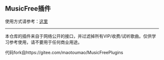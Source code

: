## MusicFree插件

使用方式请参考：[这里](https://mp.weixin.qq.com/s?__biz=MzkxOTM5MDI4MA==&mid=2247483875&idx=1&sn=aedf8bb909540634d927de7fd2b4b8b1&chksm=c1a390c4f6d419d233908bb781d418c6b9fd2ca82e9e93291e7c93b8ead3c50ca5ae39668212#rd)

---
本仓库的插件来自于网络公开的接口，并过滤掉所有VIP/收费/试听歌曲。仅供学习参考使用，请不要用于任何商业用途。


代码fork自https://gitee.com/maotoumao/MusicFreePlugins
